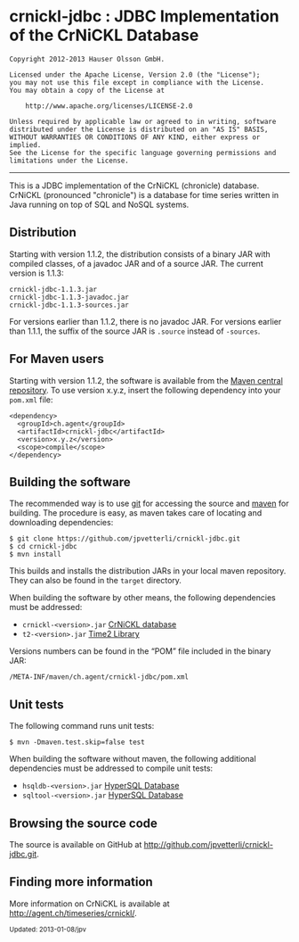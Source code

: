 crnickl-jdbc : JDBC Implementation of the CrNiCKL Database 
==========================================================

	Copyright 2012-2013 Hauser Olsson GmbH.
	
	Licensed under the Apache License, Version 2.0 (the "License");
	you may not use this file except in compliance with the License.
	You may obtain a copy of the License at
	
    	http://www.apache.org/licenses/LICENSE-2.0

	Unless required by applicable law or agreed to in writing, software
	distributed under the License is distributed on an "AS IS" BASIS,
	WITHOUT WARRANTIES OR CONDITIONS OF ANY KIND, either express or implied.
	See the License for the specific language governing permissions and
	limitations under the License.

*** 

This is a JDBC implementation of the CrNiCKL (chronicle) database. 
CrNiCKL (pronounced "chronicle") is a database for time series written in 
Java running on top of SQL and NoSQL systems.

Distribution
------------

Starting with version 1.1.2, the distribution consists of a binary JAR with 
compiled classes, of a javadoc JAR and of a source JAR. The current version is 
1.1.3:

	crnickl-jdbc-1.1.3.jar
	crnickl-jdbc-1.1.3-javadoc.jar
	crnickl-jdbc-1.1.3-sources.jar

For versions earlier than 1.1.2, there is no javadoc JAR. For versions earlier 
than 1.1.1, the suffix of the source JAR is `.source` instead of `-sources`. 

For Maven users
---------------

Starting with version 1.1.2, the software is available from the <a 
href="http://repo.maven.apache.org/maven2/ch/agent/crnickl-jdbc/">Maven central 
repository</a>. To use version x.y.z, insert the following dependency into your 
`pom.xml` file:

    <dependency>
      <groupId>ch.agent</groupId>
      <artifactId>crnickl-jdbc</artifactId>
      <version>x.y.z</version>
      <scope>compile</scope>
    </dependency>

Building the software
---------------------

The recommended way is to use [git](http://git-scm.com) for accessing the
source and [maven](<http://maven.apache.org/>) for building. The procedure 
is easy, as maven takes care of locating and downloading dependencies:

	$ git clone https://github.com/jpvetterli/crnickl-jdbc.git
	$ cd crnickl-jdbc
	$ mvn install

This builds and installs the distribution JARs in your local maven
repository. They can also be found in the `target` directory.

When building the software by other means, the following dependencies must be
addressed:

- `crnickl-<version>.jar` [CrNiCKL database](http://agent.ch/timeseries/crnickl/)
- `t2-<version>.jar` [Time2 Library](http://agent.ch/timeseries/t2/)  

Versions numbers can be found in the <q>POM</q> file included in the binary 
JAR:

	/META-INF/maven/ch.agent/crnickl-jdbc/pom.xml

Unit tests
----------

The following command runs unit tests:

	$ mvn -Dmaven.test.skip=false test

When building the software without maven, the following 
additional dependencies must be addressed to compile unit tests:

- `hsqldb-<version>.jar` [HyperSQL Database](http://hsqldb.org/)
- `sqltool-<version>.jar` [HyperSQL Database](http://hsqldb.org/)

Browsing the source code
------------------------

The source is available on GitHub at 
<http://github.com/jpvetterli/crnickl-jdbc.git>.

Finding more information
------------------------

More information on CrNiCKL is available at 
<http://agent.ch/timeseries/crnickl/>.

<small>Updated: 2013-01-08/jpv</small>

<link rel="stylesheet" type="text/css" href="README.css"/>

